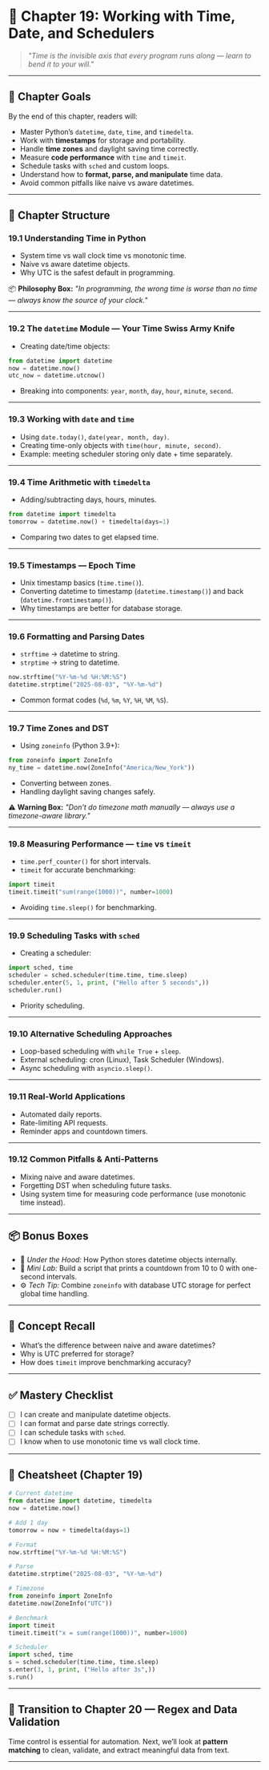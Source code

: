 

# 📘 Chapter 19: Working with Time, Date, and Schedulers

> *"Time is the invisible axis that every program runs along — learn to bend it to your will."*

---

## 🎯 Chapter Goals

By the end of this chapter, readers will:

* Master Python’s `datetime`, `date`, `time`, and `timedelta`.
* Work with **timestamps** for storage and portability.
* Handle **time zones** and daylight saving time correctly.
* Measure **code performance** with `time` and `timeit`.
* Schedule tasks with `sched` and custom loops.
* Understand how to **format, parse, and manipulate** time data.
* Avoid common pitfalls like naive vs aware datetimes.

---

## 📂 Chapter Structure

### 19.1 Understanding Time in Python

* System time vs wall clock time vs monotonic time.
* Naive vs aware datetime objects.
* Why UTC is the safest default in programming.

📦 **Philosophy Box:**
*"In programming, the wrong time is worse than no time — always know the source of your clock."*

---

### 19.2 The `datetime` Module — Your Time Swiss Army Knife

* Creating date/time objects:

```python
from datetime import datetime
now = datetime.now()  
utc_now = datetime.utcnow()
```

* Breaking into components: `year`, `month`, `day`, `hour`, `minute`, `second`.

---

### 19.3 Working with `date` and `time`

* Using `date.today()`, `date(year, month, day)`.
* Creating time-only objects with `time(hour, minute, second)`.
* Example: meeting scheduler storing only date + time separately.

---

### 19.4 Time Arithmetic with `timedelta`

* Adding/subtracting days, hours, minutes.

```python
from datetime import timedelta
tomorrow = datetime.now() + timedelta(days=1)
```

* Comparing two dates to get elapsed time.

---

### 19.5 Timestamps — Epoch Time

* Unix timestamp basics (`time.time()`).
* Converting datetime to timestamp (`datetime.timestamp()`) and back (`datetime.fromtimestamp()`).
* Why timestamps are better for database storage.

---

### 19.6 Formatting and Parsing Dates

* `strftime` → datetime to string.
* `strptime` → string to datetime.

```python
now.strftime("%Y-%m-%d %H:%M:%S")
datetime.strptime("2025-08-03", "%Y-%m-%d")
```

* Common format codes (`%d`, `%m`, `%Y`, `%H`, `%M`, `%S`).

---

### 19.7 Time Zones and DST

* Using `zoneinfo` (Python 3.9+):

```python
from zoneinfo import ZoneInfo
ny_time = datetime.now(ZoneInfo("America/New_York"))
```

* Converting between zones.
* Handling daylight saving changes safely.

⚠ **Warning Box:**
*"Don’t do timezone math manually — always use a timezone-aware library."*

---

### 19.8 Measuring Performance — `time` vs `timeit`

* `time.perf_counter()` for short intervals.
* `timeit` for accurate benchmarking:

```python
import timeit
timeit.timeit("sum(range(1000))", number=1000)
```

* Avoiding `time.sleep()` for benchmarking.

---

### 19.9 Scheduling Tasks with `sched`

* Creating a scheduler:

```python
import sched, time
scheduler = sched.scheduler(time.time, time.sleep)
scheduler.enter(5, 1, print, ("Hello after 5 seconds",))
scheduler.run()
```

* Priority scheduling.

---

### 19.10 Alternative Scheduling Approaches

* Loop-based scheduling with `while True` + `sleep`.
* External scheduling: cron (Linux), Task Scheduler (Windows).
* Async scheduling with `asyncio.sleep()`.

---

### 19.11 Real-World Applications

* Automated daily reports.
* Rate-limiting API requests.
* Reminder apps and countdown timers.

---

### 19.12 Common Pitfalls & Anti-Patterns

* Mixing naive and aware datetimes.
* Forgetting DST when scheduling future tasks.
* Using system time for measuring code performance (use monotonic time instead).

---

## 📦 Bonus Boxes

* 📌 *Under the Hood:* How Python stores datetime objects internally.
* 🧪 *Mini Lab:* Build a script that prints a countdown from 10 to 0 with one-second intervals.
* ⚙️ *Tech Tip:* Combine `zoneinfo` with database UTC storage for perfect global time handling.

---

## 🧠 Concept Recall

* What’s the difference between naive and aware datetimes?
* Why is UTC preferred for storage?
* How does `timeit` improve benchmarking accuracy?

---

## ✅ Mastery Checklist

* [ ] I can create and manipulate datetime objects.
* [ ] I can format and parse date strings correctly.
* [ ] I can schedule tasks with `sched`.
* [ ] I know when to use monotonic time vs wall clock time.

---

## 🧾 Cheatsheet (Chapter 19)

```python
# Current datetime
from datetime import datetime, timedelta
now = datetime.now()

# Add 1 day
tomorrow = now + timedelta(days=1)

# Format
now.strftime("%Y-%m-%d %H:%M:%S")

# Parse
datetime.strptime("2025-08-03", "%Y-%m-%d")

# Timezone
from zoneinfo import ZoneInfo
datetime.now(ZoneInfo("UTC"))

# Benchmark
import timeit
timeit.timeit("x = sum(range(1000))", number=1000)

# Scheduler
import sched, time
s = sched.scheduler(time.time, time.sleep)
s.enter(3, 1, print, ("Hello after 3s",))
s.run()
```

---

## 🔗 Transition to Chapter 20 — Regex and Data Validation

Time control is essential for automation.
Next, we’ll look at **pattern matching** to clean, validate, and extract meaningful data from text.

---
